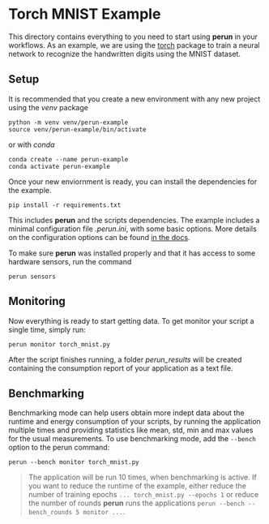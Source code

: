 # Torch MNIST Example

This directory contains everything to you need to start using **perun** in your workflows. As an example, we are using the [torch](https://pytorch.org/) package to train a neural network to recognize the handwritten digits using the MNIST dataset.

## Setup

It is recommended that you create a new environment with any new project using the *venv* package

```console
python -m venv venv/perun-example
source venv/perun-example/bin/activate
```

or with *conda*

```console
conda create --name perun-example
conda activate perun-example
```

Once your new enviornment is ready, you can install the dependencies for the example.

```console
pip install -r requirements.txt
```

This includes **perun** and the scripts dependencies. The example includes a minimal configuration file *.perun.ini*, with some basic options. More details on the configuration options can be found [in the docs](https://perun.readthedocs.io/en/latest/configuration.html).

To make sure **perun** was installed properly and that it has access to some hardware sensors, run the command

```console
perun sensors
```

## Monitoring

Now everything is ready to start getting data. To get monitor your script a single time, simply run:

```console
perun monitor torch_mnist.py
```

After the script finishes running, a folder *perun_results* will be created containing the consumption report of your application as a text file.

## Benchmarking

Benchmarking mode can help users obtain more indept data about the runtime and energy consumption of your scripts, by running the application multiple times and providing statistics like mean, std, min and max values for the usual measurements. To use benchmarking mode, add the `--bench` option to the perun command:


```console
perun --bench monitor torch_mnist.py
```

 > The application will be run 10 times, when benchmarking is active. If you want to reduce the runtime of the example, either reduce the number of training epochs ```... torch_mnist.py --epochs 1``` or reduce the number of rounds **perun** runs the applications ```perun --bench --bench_rounds 5 monitor ...```.
